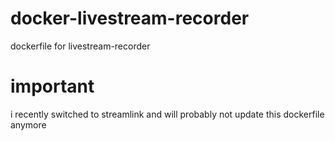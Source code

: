 # docker-livestream-recorder
dockerfile for livestream-recorder

# important
i recently switched to streamlink and will probably not update this dockerfile anymore
